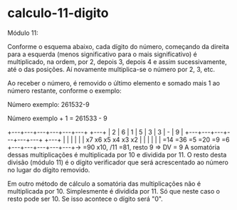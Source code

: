 # calculo-11-digito



Módulo 11:

Conforme o esquema abaixo, cada dígito do número, começando da direita para a esquerda (menos significativo para o mais significativo) é multiplicado, na ordem, por 2, depois 3, depois 4 e assim sucessivamente, até o das posições. Aí novamente multiplica-se o número por 2, 3, etc.

Ao receber o número, é removido o último elemento e somado mais 1 ao número restante, conforme o exemplo:

Número exemplo: 261532-9

Número exemplo + 1 = 261533 - 9


+---+---+---+---+---+---+   +---+
| 2 | 6 | 1 | 5 | 3 | 3 | - | 9 |
+---+---+---+---+---+---+   +---+
  |   |   |   |   |   |
 x7  x6  x5  x4  x3  x2
  |   |   |   |   |   |
=14 =36  =5 =20  =9  =6
  +---+---+---+---+---+-> =90 x10, /11 =81, resto 9 => DV = 9
A somatória dessas multiplicações é multiplicada por 10 e dividida por 11. O resto desta divisão (módulo 11) é o dígito verificador que será acrescentado ao número no lugar do dígito removido.

Em outro método de cálculo a somatória das multiplicações não é multiplicada por 10. Simplesmente é dividida por 11. Só que neste caso o resto pode ser 10. Se isso acontece o dígito será "0".
